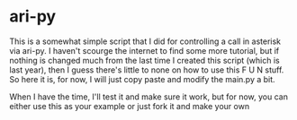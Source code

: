 # ari-py

This is a somewhat simple script that I did for controlling a call in asterisk via ari-py. I haven't scourge the internet to find some
more tutorial, but if nothing is changed much from the last time I created this script (which is last year), then I guess there's little
to none on how to use this F U N stuff. So here it is, for now, I will just copy paste and modify the main.py a bit.

When I have the time, I'll test it and make sure it work, but for now, you can either use this as your example or just fork it and 
make your own
